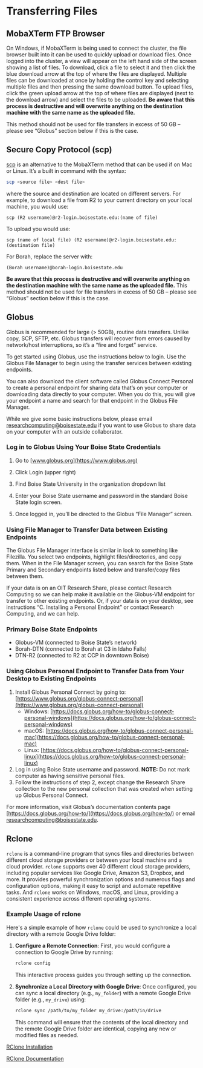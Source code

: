 # Transferring Files

## MobaXTerm FTP Browser
On Windows, if MobaXTerm is being used to connect the cluster, the file browser built into it can be used to quickly upload or download files. 
Once logged into the cluster, a view will appear on the left hand side of the screen showing a list of files. 
To download, click a file to select it and then click the blue download arrow at the top of where the files are displayed. 
Multiple files can be downloaded at once by holding the control key and selecting multiple files and then pressing the same download button. 
To upload files, click the green upload arrow at the top of where files are displayed (next to the download arrow) and select the files to be uploaded.
**Be aware that this process is destructive and will overwrite anything on the destination machine with the same name as the uploaded file.**

This method should not be used for file transfers in excess of 50 GB – please see “Globus” section below if this is the case.

## Secure Copy Protocol (scp)
[scp](https://linux.die.net/man/1/scp) is an alternative to the MobaXTerm method that can be used if on Mac or Linux. 
It’s a built in command with the syntax:
```bash
scp <source file> <dest file>
```
where the source and destination are located on different servers. 
For example, to download a file from R2 to your current directory on your local machine, you would use:

`scp (R2 username)@r2-login.boisestate.edu:(name of file)`

To upload you would use:

`scp (name of local file) (R2 username)@r2-login.boisestate.edu:(destination file)`

For Borah, replace the server with:

`(Borah username)@borah-login.boisestate.edu`

**Be aware that this process is destructive and will overwrite anything on the destination machine with the same name as the uploaded file.** 
This method should not be used for file transfers in excess of 50 GB – please see “Globus” section below if this is the case.

## Globus
Globus is recommended for large (> 50GB), routine data transfers. 
Unlike copy, SCP, SFTP, etc. Globus transfers will recover from errors caused by network/host interruptions, so it’s a “fire and forget” service.

To get started using Globus, use the instructions below to login. 
Use the Globus File Manager to begin using the transfer services between existing endpoints.

You can also download the client software called Globus Connect Personal to create a personal endpoint for sharing data that’s on your computer or downloading data directly to your computer. 
When you do this, you will give your endpoint a name and search for that endpoint in the Globus File Manager.

While we give some basic instructions below, please email researchcomputing@boisestate.edu if you want to use Globus to share data on your computer with an outside collaborator.

### Log in to Globus Using Your Boise State Credentials
1. Go to [www.globus.org](https://www.globus.org)

2. Click Login (upper right)

3. Find Boise State University in the organization dropdown list

4. Enter your Boise State username and password in the standard Boise State login screen.

5. Once logged in, you’ll be directed to the Globus “File Manager” screen.

### Using File Manager to Transfer Data between Existing Endpoints
The Globus File Manager interface is similar in look to something like Filezilla. 
You select two endpoints, highlight files/directories, and copy them. 
When in the File Manager screen, you can search for the Boise State Primary and Secondary endpoints listed below and transfer/copy files between them.

If your data is on an OIT Research Share, please contact Research Computing so we can help make it available on the Globus-VM endpoint for transfer to other existing endpoints. 
Or, if your data is on your desktop, see instructions “C. Installing a Personal Endpoint” or contact Research Computing, and we can help.

### Primary Boise State Endpoints
- Globus-VM (connected to Boise State’s network)
- Borah-DTN (connected to Borah at C3 in Idaho Falls)
- DTN-R2 (connected to R2 at CCP in downtown Boise)

### Using Globus Personal Endpoint to Transfer Data from Your Desktop to Existing Endpoints
1. Install Globus Personal Connect by going to: [https://www.globus.org/globus-connect-personal](https://www.globus.org/globus-connect-personal)
    - Windows: [https://docs.globus.org/how-to/globus-connect-personal-windows](https://docs.globus.org/how-to/globus-connect-personal-windows)
    - macOS:   [https://docs.globus.org/how-to/globus-connect-personal-mac](https://docs.globus.org/how-to/globus-connect-personal-mac)
    - Linux:   [https://docs.globus.org/how-to/globus-connect-personal-linux](https://docs.globus.org/how-to/globus-connect-personal-linux)
2. Log in using Boise State username and password. **NOTE:** Do not mark computer as having sensitive personal files.
3. Follow the instructions of step 2, except change the Research Share collection to the new personal collection that was created when setting up Globus Personal Connect.

For more information, visit Globus’s documentation contents page [https://docs.globus.org/how-to/](https://docs.globus.org/how-to/) or email researchcomputing@boisestate.edu.

## Rclone
`rclone` is a command-line program that syncs files and directories between different cloud storage providers or between your local machine and a cloud provider. 
`rclone` supports over 40 different cloud storage providers, including popular services like Google Drive, Amazon S3, Dropbox, and more. 
It provides powerful synchronization options and numerous flags and configuration options, making it easy to script and automate repetitive tasks.
And `rclone` works on Windows, macOS, and Linux, providing a consistent experience across different operating systems.

### Example Usage of rclone

Here's a simple example of how `rclone` could be used to synchronize a local directory with a remote Google Drive folder:

1. **Configure a Remote Connection**: First, you would configure a connection to Google Drive by running:

   ```bash
   rclone config
   ```

   This interactive process guides you through setting up the connection.

2. **Synchronize a Local Directory with Google Drive**: Once configured, you can sync a local directory (e.g., `my_folder`) with a remote Google Drive folder (e.g., `my_drive`) using:

   ```bash
   rclone sync /path/to/my_folder my_drive:/path/in/drive
   ```

   This command will ensure that the contents of the local directory and the remote Google Drive folder are identical, copying any new or modified files as needed.


[RClone Installation](https://rclone.org/install/)

[RClone Documentation](https://rclone.org/docs/)
